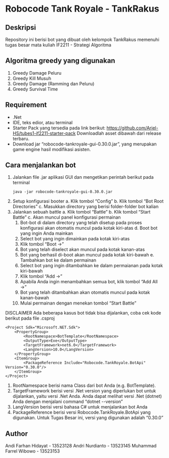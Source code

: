 # Robocode Tank Royale - TankRakus

## Deskripsi 
Repository ini berisi bot yang dibuat oleh kelompok TankRakus memenuhi tugas besar mata kuliah IF2211 - Strategi Algoritma

## Algoritma greedy yang digunakan
1. Greedy Damage Peluru
2. Greedy Kill Musuh
3. Greedy Damage (Ramming dan Peluru)
4. Greedy Survival Time

## Requirement
- .Net
- IDE, teks edior, atau terminal
- Starter Pack yang tersedia pada link berikut: 
https://github.com/Ariel-HS/tubes1-if2211-starter-pack 
Downloadlah asset dibawah dari release terbaru.
- Download jar “robocode-tankroyale-gui-0.30.0.jar”, yang merupakan game 
engine hasil modifikasi asisten.

## Cara menjalankan bot
1. Jalankan file .jar aplikasi GUI dan mengetikan perintah berikut pada terminal
   ```
   java -jar robocode-tankroyale-gui-0.30.0.jar
   ```
2. Setup konfigurasi booter
   a. Klik tombol “Config”
   b. Klik tombol “Bot Root Directories”
   c. Masukkan directory yang berisi folder-folder bot kalian 
3. Jalankan sebuah battle
   a. Klik tombol “Battle”
   b. Klik tombol “Start Battle”
   c. Akan muncul panel konfigurasi permainan
      1. Bot-bot di dalam directory yang telah disetup pada proses konfigurasi akan otomatis muncul pada kotak kiri-atas
   d. Boot bot yang ingin Anda mainkan
      1. Select bot yang ingin dimainkan pada kotak kiri-atas
      2. Klik tombol “Boot →”
      3. Bot yang telah diselect akan muncul pada kotak kanan-atas 
      4. Bot yang berhasil di-boot akan muncul pada kotak kiri-bawah
   e. Tambahkan bot ke dalam permainan
      1. Select bot yang ingin ditambahkan ke dalam permaianan pada kotak kiri-bawah
      2. Klik tombol “Add →”
      3. Apabila Anda ingin menambahkan semua bot, klik tombol “Add All →”
      4. Bot yang telah ditambahkan akan otomatis muncul pada kotak kanan-bawah
      5. Mulai permainan dengan menekan tombol “Start Battle” 

DISCLAIMER
Ada beberapa kasus bot tidak bisa dijalankan, coba cek kode berikut pada file .csproj
```
<Project Sdk="Microsoft.NET.Sdk"> 
    <PropertyGroup> 
        <RootNamespace>BotTemplate</RootNamespace> 
        <OutputType>Exe</OutputType> 
        <TargetFramework>net6.0</TargetFramework> 
        <LangVersion>10.0</LangVersion> 
    </PropertyGroup> 
    <ItemGroup> 
        <PackageReference Include="Robocode.TankRoyale.BotApi" 
Version="0.30.0"/> 
    </ItemGroup> 
</Project>
```

1. RootNamespace berisi nama Class dari bot Anda (e.g. BotTemplate). 
2. TargetFramework berisi versi .Net version yang diperlukan bot untuk 
dijalankan, yaitu versi .Net Anda. Anda dapat melihat versi .Net (dotnet) 
Anda dengan menjalani command “dotnet --version” 
3. LangVersion berisi versi bahasa C# untuk menjalankan bot Anda 
4. PackageReference berisi versi Robocode.TankRoyale.BotApi yang 
digunakan. Untuk Tugas Besar ini, versi yang digunakan adalah “0.30.0” 

## Author
Andi Farhan Hidayat - 13523128
Andri Nurdianto - 13523145
Muhammad Farrel Wibowo - 13523153
